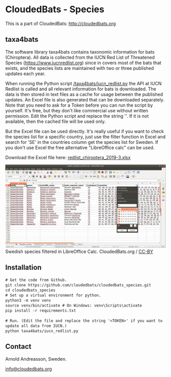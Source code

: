 # CloudedBats - Species

This is a part of CloudedBats: http://cloudedbats.org

## taxa4bats

The software library taxa4bats contains taxonomic information for bats (Chiroptera). All data is collected from the IUCN Red List of Threatened Species (https://www.iucnredlist.org) since in covers most of the bats that exists, and the species lists are maintained with two or three published updates each year.

When running the Python script [/taxa4bats/iucn_redlist.py](/taxa4bats/iucn_redlist.py) the API at IUCN Redlist is called and all relevant information for bats is downloaded. The data is then stored in text files as a cache for usage between the published updates. An Excel file is also generated that can be downloaded separately. Note that you need to ask for a Token before you can run the script by yourself. It's free, but they don't like commercial use without written permission. Edit the Python script and replace the string '<TOKEN>'. If it is not available, then the cached file will be used only.

But the Excel file can be used directly. It's really useful if you want to check the species list for a specific country, just use the filter function in Excel and search for 'SE' in the countries column get the species list for Sweden. If you don't use Excel the free alternative "LibreOffice calc" can be used.

Download the Excel file here: [redlist_chiroptera_2019-3.xlsx](redlist_chiroptera_2019-3.xlsx) 

![WURB-A001](CloudedBats_IUCN-Redlist_Excel.png?raw=true  "Swedish species filtered in LibreOffice Calc.")
Swedish species filtered in LibreOffice Calc. CloudedBats.org / [CC-BY](https://creativecommons.org/licenses/by/3.0/)

## Installation

    # Get the code from Github.
    git clone https://github.com/cloudedbats/cloudedbats_species.git
    cd cloudedbats_species
    # Set up a virtual environment for python.
    python3 -m venv venv
    source venv/bin/activate # On Windows: venv\Scripts\activate
    pip install -r requirements.txt

    # Run. (Edit the file and replace the string '<TOKEN>' if you want to update all data from IUCN.)
    python taxa4bats/iucn_redlist.py

## Contact

Arnold Andreasson, Sweden.

info@cloudedbats.org
